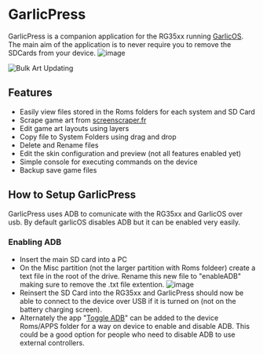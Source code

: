# GarlicPress

GarlicPress is a companion application for the RG35xx running [GarlicOS](https://www.patreon.com/posts/garlicos-for-76561333). The main aim of the application is to never require you to remove the SDCards from your device.
![image](https://github.com/prosthetichead/GarlicPress/assets/1934681/ffbb4831-1ea3-422a-abed-daaa2c980bf0)

![Bulk Art Updating](https://github.com/prosthetichead/GarlicPress/assets/1934681/00c546b7-679e-4ce4-a974-154dd761e12b)

## Features
* Easily view files stored in the Roms folders for each system and SD Card
* Scrape game art from [screenscraper.fr](https://screenscraper.fr)
* Edit game art layouts using layers
* Copy file to System Folders using drag and drop
* Delete and Rename files
* Edit the skin configuration and preview (not all features enabled yet)
* Simple console for executing commands on the device
* Backup save game files

## How to Setup GarlicPress 
GarlicPress uses ADB to comunicate with the RG35xx and GarlicOS over usb. By default garlicOS disables ADB but it can be enabled very easily.
### Enabling ADB
* Insert the main SD card into a PC
* On the Misc partition (not the larger partition with Roms foldeer) create a text file in the root of the drive. Rename this new file to "enableADB" making sure to remove the .txt file extention.
![image](https://github.com/prosthetichead/GarlicPress/assets/1934681/1660fb56-bc68-4bbd-85cf-1bd56529c855)
* Reinsert the SD Card into the RG35xx and GarlicPress should now be able to connect to the device over USB if it is turned on (not on the battery charging screen).
* Alternately the app "[Toggle ADB](https://www.rg35xx.com/en/apps/mods-for-garlicos/)" can be added to the device Roms/APPS folder for a way on device to enable and disable ADB. This could be a good option for people who need to disable ADB to use external controllers.   
  
